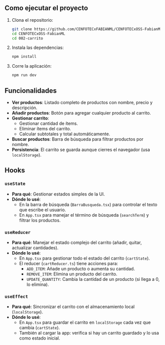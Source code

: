 ## Como ejecutar el proyecto

1. Clona el repositorio:
   ```bash
   git clone https://github.com/CENFOTECxFABIANML/CENFOTECxOSS-FabianML.git
   cd CENFOTECxOSS-FabianML
   cd 002-carrito
   ```
2. Instala las dependencias:
   ```bash
   npm install
   ```
3. Corre la aplicación:
   ```bash
   npm run dev
   ```

## Funcionalidades

- **Ver productos**: Listado completo de productos con nombre, precio y descripción.
- **Añadir productos**: Botón para agregar cualquier producto al carrito.
- **Gestionar carrito**: 
  - Gestionar cantidad de ítems.
  - Eliminar ítems del carrito.
  - Calcular subtotales y total automáticamente.
- **Buscar productos**: Barra de búsqueda para filtrar productos por nombre.
- **Persistencia**: El carrito se guarda aunque cierres el navegador (usa `localStorage`).

## Hooks

### `useState`
- **Para qué**: Gestionar estados simples de la UI.
- **Dónde lo usé**:
  - En la barra de búsqueda (`BarraBusqueda.tsx`) para controlar el texto que escribe el usuario.
  - En `App.tsx` para manejar el término de búsqueda (`searchTerm`) y filtrar los productos.

### `useReducer`
- **Para qué**: Manejar el estado complejo del carrito (añadir, quitar, actualizar cantidades).
- **Dónde lo usé**:
  - En `App.tsx` para gestionar todo el estado del carrito (`cartState`).
  - El reducer (`cartReducer.ts`) tiene acciones para:
    - `ADD_ITEM`: Añade un producto o aumenta su cantidad.
    - `REMOVE_ITEM`: Elimina un producto del carrito.
    - `UPDATE_QUANTITY`: Cambia la cantidad de un producto (si llega a 0, lo elimina).

### `useEffect`
- **Para qué**: Sincronizar el carrito con el almacenamiento local (`localStorage`).
- **Dónde lo usé**:
  - En `App.tsx` para guardar el carrito en `localStorage` cada vez que cambia (`cartState`).
  - También al cargar la app: verifica si hay un carrito guardado y lo usa como estado inicial.

